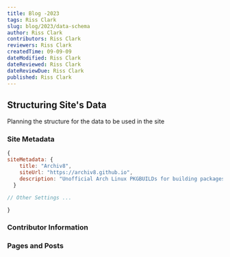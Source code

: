 ```yaml
---
title: Blog -2023
tags: Riss Clark
slug: blog/2023/data-schema
author: Riss Clark
contributors: Riss Clark
reviewers: Riss Clark
createdTime: 09-09-09
dateModified: Riss Clark
dateReviewed: Riss Clark
dateReviewDue: Riss Clark
published: Riss Clark
---
```


## Structuring Site's Data

Planning the structure for the data to be used in the site

### Site Metadata

``` javascript
{
siteMetadata: {
    title: "Archiv8",
    siteUrl: "https://archiv8.github.io",
    description: "Unofficial Arch Linux PKGBUILDs for building packages with tools such as makepkg"
  }

// Other Settings ...

}
```

### Contributor Information


### Pages and Posts
